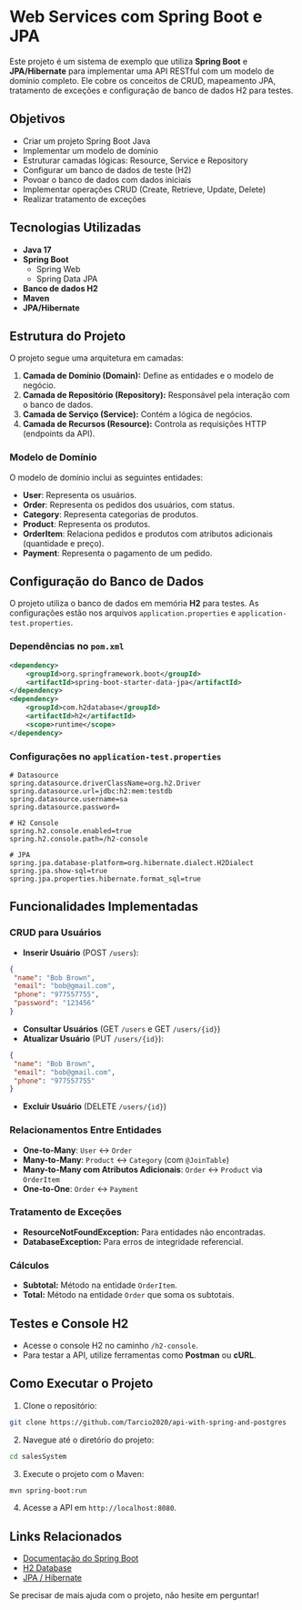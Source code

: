 # Web Services com Spring Boot e JPA

Este projeto é um sistema de exemplo que utiliza **Spring Boot** e **JPA/Hibernate** para implementar uma API RESTful com um modelo de domínio completo. Ele cobre os conceitos de CRUD, mapeamento JPA, tratamento de exceções e configuração de banco de dados H2 para testes.

## Objetivos
- Criar um projeto Spring Boot Java
- Implementar um modelo de domínio
- Estruturar camadas lógicas: Resource, Service e Repository
- Configurar um banco de dados de teste (H2)
- Povoar o banco de dados com dados iniciais
- Implementar operações CRUD (Create, Retrieve, Update, Delete)
- Realizar tratamento de exceções

## Tecnologias Utilizadas
- **Java 17**
- **Spring Boot**
  - Spring Web
  - Spring Data JPA
- **Banco de dados H2**
- **Maven**
- **JPA/Hibernate**

## Estrutura do Projeto
O projeto segue uma arquitetura em camadas:

1. **Camada de Domínio (Domain):** Define as entidades e o modelo de negócio.
2. **Camada de Repositório (Repository):** Responsável pela interação com o banco de dados.
3. **Camada de Serviço (Service):** Contém a lógica de negócios.
4. **Camada de Recursos (Resource):** Controla as requisições HTTP (endpoints da API).

### Modelo de Domínio
O modelo de domínio inclui as seguintes entidades:
- **User**: Representa os usuários.
- **Order**: Representa os pedidos dos usuários, com status.
- **Category**: Representa categorias de produtos.
- **Product**: Representa os produtos.
- **OrderItem**: Relaciona pedidos e produtos com atributos adicionais (quantidade e preço).
- **Payment**: Representa o pagamento de um pedido.

## Configuração do Banco de Dados
O projeto utiliza o banco de dados em memória **H2** para testes. As configurações estão nos arquivos `application.properties` e `application-test.properties`.

### Dependências no `pom.xml`
```xml
<dependency>
    <groupId>org.springframework.boot</groupId>
    <artifactId>spring-boot-starter-data-jpa</artifactId>
</dependency>
<dependency>
    <groupId>com.h2database</groupId>
    <artifactId>h2</artifactId>
    <scope>runtime</scope>
</dependency>
```

### Configurações no `application-test.properties`
```properties
# Datasource
spring.datasource.driverClassName=org.h2.Driver
spring.datasource.url=jdbc:h2:mem:testdb
spring.datasource.username=sa
spring.datasource.password=

# H2 Console
spring.h2.console.enabled=true
spring.h2.console.path=/h2-console

# JPA
spring.jpa.database-platform=org.hibernate.dialect.H2Dialect
spring.jpa.show-sql=true
spring.jpa.properties.hibernate.format_sql=true
```

## Funcionalidades Implementadas

### CRUD para Usuários
- **Inserir Usuário** (POST `/users`):
```json
{
 "name": "Bob Brown",
 "email": "bob@gmail.com",
 "phone": "977557755",
 "password": "123456"
}
```

- **Consultar Usuários** (GET `/users` e GET `/users/{id}`)
- **Atualizar Usuário** (PUT `/users/{id}`):
```json
{
 "name": "Bob Brown",
 "email": "bob@gmail.com",
 "phone": "977557755"
}
```
- **Excluir Usuário** (DELETE `/users/{id}`)

### Relacionamentos Entre Entidades
- **One-to-Many**: `User` ↔ `Order`
- **Many-to-Many**: `Product` ↔ `Category` (com `@JoinTable`)
- **Many-to-Many com Atributos Adicionais**: `Order` ↔ `Product` via `OrderItem`
- **One-to-One**: `Order` ↔ `Payment`

### Tratamento de Exceções
- **ResourceNotFoundException:** Para entidades não encontradas.
- **DatabaseException:** Para erros de integridade referencial.

### Cálculos
- **Subtotal:** Método na entidade `OrderItem`.
- **Total:** Método na entidade `Order` que soma os subtotais.

## Testes e Console H2
- Acesse o console H2 no caminho `/h2-console`.
- Para testar a API, utilize ferramentas como **Postman** ou **cURL**.

## Como Executar o Projeto
1. Clone o repositório:
```bash
git clone https://github.com/Tarcio2020/api-with-spring-and-postgres
```

2. Navegue até o diretório do projeto:
```bash
cd salesSystem
```

3. Execute o projeto com o Maven:
```bash
mvn spring-boot:run
```

4. Acesse a API em `http://localhost:8080`.

## Links Relacionados
- [Documentação do Spring Boot](https://spring.io/projects/spring-boot)
- [H2 Database](http://www.h2database.com/html/main.html)
- [JPA / Hibernate](https://hibernate.org/)


Se precisar de mais ajuda com o projeto, não hesite em perguntar!
